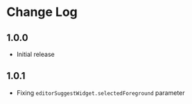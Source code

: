 # Change Log

## 1.0.0

- Initial release

## 1.0.1

- Fixing `editorSuggestWidget.selectedForeground` parameter